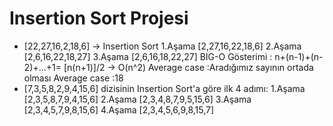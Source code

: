 # Insertion Sort Projesi
  * [22,27,16,2,18,6] -> Insertion Sort
 1.Aşama [2,27,16,22,18,6]
 2.Aşama [2,6,16,22,18,27]
 3.Aşama [2,6,16,18,22,27]
 BIG-O Gösterimi : n+(n-1)+(n-2)+...+1= [n(n+1)]/2 -> O(n^2)
  Average case :Aradığımız sayının ortada olması
  Average case :18
  * [7,3,5,8,2,9,4,15,6] dizisinin Insertion Sort'a göre ilk 4 adımı:
1.Aşama [2,3,5,8,7,9,4,15,6]
2.Aşama [2,3,4,8,7,9,5,15,6]
3.Aşama [2,3,4,5,7,9,8,15,6]
4.Aşama [2,3,4,5,6,9,8,15,7]